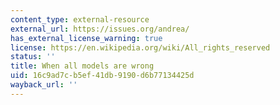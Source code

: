 ```yaml
---
content_type: external-resource
external_url: https://issues.org/andrea/
has_external_license_warning: true
license: https://en.wikipedia.org/wiki/All_rights_reserved
status: ''
title: When all models are wrong
uid: 16c9ad7c-b5ef-41db-9190-d6b77134425d
wayback_url: ''
---
```

